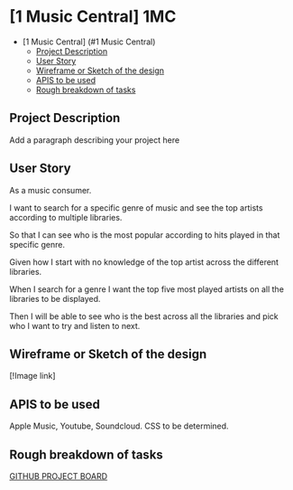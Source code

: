 # [1 Music Central] 1MC

- [1 Music Central] (#1 Music Central)
  - [Project Description](#project-description)
  - [User Story](#user-story)
  - [Wireframe or Sketch of the design](#wireframe-or-sketch-of-the-design)
  - [APIS to be used](#apis-to-be-used)
  - [Rough breakdown of tasks](#rough-breakdown-of-tasks)

## Project Description

Add a paragraph describing your project here

## User Story

As a music consumer.

I want to search for a specific genre of music and see the top artists according to multiple libraries.

So that I can see who is the most popular according to hits played in that specific genre.

Given how I start with no knowledge of the top artist across the different libraries.

When I search for a genre I want the top five most played artists on all the libraries to be displayed.

Then I will be able to see who is the best across all the libraries and pick who I want to try and listen to next.

## Wireframe or Sketch of the design

[!Image link]

## APIS to be used

Apple Music, Youtube, Soundcloud. CSS to be determined.

## Rough breakdown of tasks

[GITHUB PROJECT BOARD]() 
 